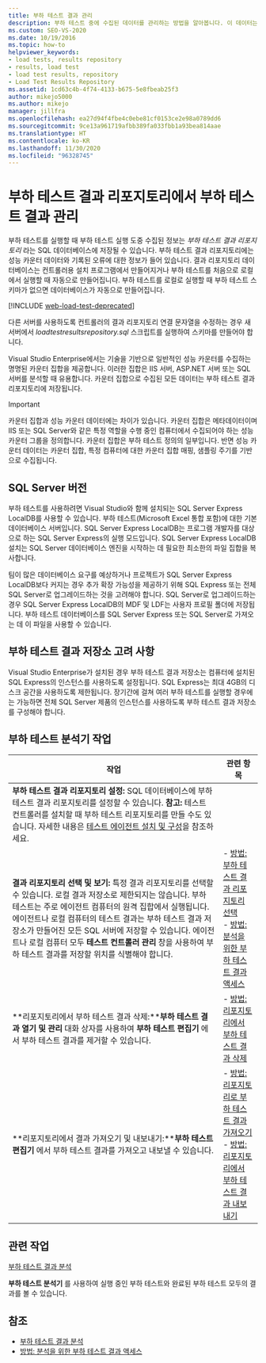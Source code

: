 ```yaml
---
title: 부하 테스트 결과 관리
description: 부하 테스트 중에 수집된 데이터를 관리하는 방법을 알아봅니다. 이 데이터는 부하 테스트 결과 리포지토리 SQL 데이터베이스에 저장됩니다.
ms.custom: SEO-VS-2020
ms.date: 10/19/2016
ms.topic: how-to
helpviewer_keywords:
- load tests, results repository
- results, load test
- load test results, repository
- Load Test Results Repository
ms.assetid: 1cd63c4b-4f74-4133-b675-5e8fbeab25f3
author: mikejo5000
ms.author: mikejo
manager: jillfra
ms.openlocfilehash: ea27d94f4fbe4c0ebe81cf0153ce2e98a0789dd6
ms.sourcegitcommit: 9ce13a961719afbb389fa033fbb1a93bea814aae
ms.translationtype: HT
ms.contentlocale: ko-KR
ms.lasthandoff: 11/30/2020
ms.locfileid: "96328745"
---
```

# <a name="manage-load-test-results-in-the-load-test-results-repository"></a>부하 테스트 결과 리포지토리에서 부하 테스트 결과 관리

부하 테스트를 실행할 때 부하 테스트 실행 도중 수집된 정보는 *부하 테스트 결과 리포지토리* 라는 SQL 데이터베이스에 저장될 수 있습니다. 부하 테스트 결과 리포지토리에는 성능 카운터 데이터와 기록된 오류에 대한 정보가 들어 있습니다. 결과 리포지토리 데이터베이스는 컨트롤러용 설치 프로그램에서 만들어지거나 부하 테스트를 처음으로 로컬에서 실행할 때 자동으로 만들어집니다. 부하 테스트를 로컬로 실행할 때 부하 테스트 스키마가 없으면 데이터베이스가 자동으로 만들어집니다.

[!INCLUDE [web-load-test-deprecated](includes/web-load-test-deprecated.md)]

다른 서버를 사용하도록 컨트롤러의 결과 리포지토리 연결 문자열을 수정하는 경우 새 서버에서 *loadtestresultsrepository.sql* 스크립트를 실행하여 스키마를 만들어야 합니다.

Visual Studio Enterprise에서는 기술을 기반으로 일반적인 성능 카운터를 수집하는 명명된 카운터 집합을 제공합니다. 이러한 집합은 IIS 서버, ASP.NET 서버 또는 SQL 서버를 분석할 때 유용합니다. 카운터 집합으로 수집된 모든 데이터는 부하 테스트 결과 리포지토리에 저장됩니다.

> [!IMPORTANT]
> 카운터 집합과 성능 카운터 데이터에는 차이가 있습니다. 카운터 집합은 메타데이터이며 IIS 또는 SQL Server와 같은 특정 역할을 수행 중인 컴퓨터에서 수집되어야 하는 성능 카운터 그룹을 정의합니다. 카운터 집합은 부하 테스트 정의의 일부입니다. 반면 성능 카운터 데이터는 카운터 집합, 특정 컴퓨터에 대한 카운터 집합 매핑, 샘플링 주기를 기반으로 수집됩니다.

## <a name="sql-server-versions"></a>SQL Server 버전

부하 테스트를 사용하려면 Visual Studio와 함께 설치되는 SQL Server Express LocalDB를 사용할 수 있습니다. 부하 테스트(Microsoft Excel 통합 포함)에 대한 기본 데이터베이스 서버입니다. SQL Server Express LocalDB는 프로그램 개발자를 대상으로 하는 SQL Server Express의 실행 모드입니다. SQL Server Express LocalDB 설치는 SQL Server 데이터베이스 엔진을 시작하는 데 필요한 최소한의 파일 집합을 복사합니다.

팀이 많은 데이터베이스 요구를 예상하거나 프로젝트가 SQL Server Express LocalDB보다 커지는 경우 추가 확장 가능성을 제공하기 위해 SQL Express 또는 전체 SQL Server로 업그레이드하는 것을 고려해야 합니다. SQL Server로 업그레이드하는 경우 SQL Server Express LocalDB의 MDF 및 LDF는 사용자 프로필 폴더에 저장됩니다. 부하 테스트 데이터베이스를 SQL Server Express 또는 SQL Server로 가져오는 데 이 파일을 사용할 수 있습니다.

## <a name="load-test-results-store-considerations"></a>부하 테스트 결과 저장소 고려 사항

Visual Studio Enterprise가 설치된 경우 부하 테스트 결과 저장소는 컴퓨터에 설치된 SQL Express의 인스턴스를 사용하도록 설정됩니다. SQL Express는 최대 4GB의 디스크 공간을 사용하도록 제한됩니다. 장기간에 걸쳐 여러 부하 테스트를 실행할 경우에는 가능하면 전체 SQL Server 제품의 인스턴스를 사용하도록 부하 테스트 결과 저장소를 구성해야 합니다.

## <a name="load-test-analyzer-tasks"></a>부하 테스트 분석기 작업

|작업|관련 항목|
|-|-----------------------|
|**부하 테스트 결과 리포지토리 설정:** SQL 데이터베이스에 부하 테스트 결과 리포지토리를 설정할 수 있습니다. **참고:** 테스트 컨트롤러를 설치할 때 부하 테스트 리포지토리를 만들 수도 있습니다. 자세한 내용은 [테스트 에이전트 설치 및 구성](../test/lab-management/install-configure-test-agents.md)을 참조하세요.||
|**결과 리포지토리 선택 및 보기:** 특정 결과 리포지토리를 선택할 수 있습니다. 로컬 결과 저장소로 제한되지는 않습니다. 부하 테스트는 주로 에이전트 컴퓨터의 원격 집합에서 실행됩니다. 에이전트나 로컬 컴퓨터의 테스트 결과는 부하 테스트 결과 저장소가 만들어진 모든 SQL 서버에 저장할 수 있습니다. 에이전트나 로컬 컴퓨터 모두 **테스트 컨트롤러 관리** 창을 사용하여 부하 테스트 결과를 저장할 위치를 식별해야 합니다.|-   [방법: 부하 테스트 결과 리포지토리 선택](../test/how-to-select-a-load-test-results-repository.md)<br />-   [방법: 분석을 위한 부하 테스트 결과 액세스](../test/how-to-access-load-test-results-for-analysis.md)|
|**리포지토리에서 부하 테스트 결과 삭제:****부하 테스트 결과 열기 및 관리** 대화 상자를 사용하여 **부하 테스트 편집기** 에서 부하 테스트 결과를 제거할 수 있습니다.|-   [방법: 리포지토리에서 부하 테스트 결과 삭제](../test/how-to-delete-load-test-results-from-a-repository.md)|
|**리포지토리에서 결과 가져오기 및 내보내기:****부하 테스트 편집기** 에서 부하 테스트 결과를 가져오고 내보낼 수 있습니다.|-   [방법: 리포지토리로 부하 테스트 결과 가져오기](../test/how-to-import-load-test-results-into-a-repository.md)<br />-   [방법: 리포지토리에서 부하 테스트 결과 내보내기](../test/how-to-export-load-test-results-from-a-repository.md)|

## <a name="related-tasks"></a>관련 작업

[부하 테스트 결과 분석](../test/analyze-load-test-results-using-the-load-test-analyzer.md)

**부하 테스트 분석기** 를 사용하여 실행 중인 부하 테스트와 완료된 부하 테스트 모두의 결과를 볼 수 있습니다.

## <a name="see-also"></a>참조

- [부하 테스트 결과 분석](../test/analyze-load-test-results-using-the-load-test-analyzer.md)
- [방법: 분석을 위한 부하 테스트 결과 액세스](../test/how-to-access-load-test-results-for-analysis.md)
